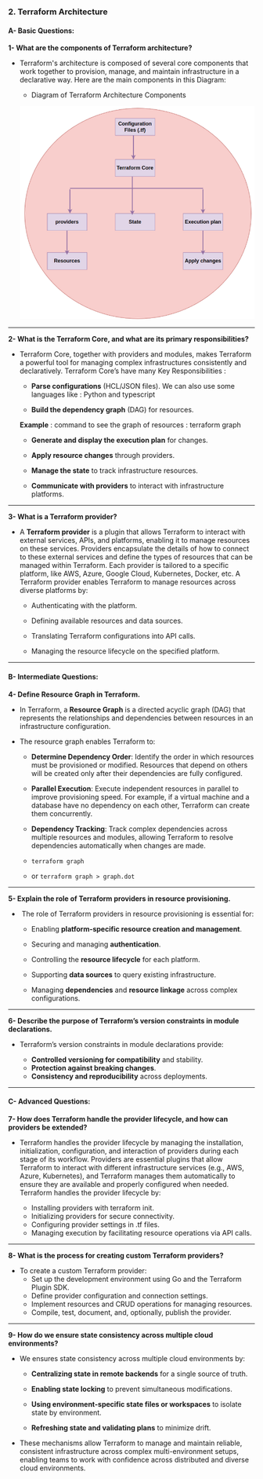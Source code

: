 ### **2. Terraform Architecture**

#### **A- Basic Questions:**

**1- What are the components of Terraform architecture?**

- Terraform's architecture is composed of several core components that work together to provision, manage, and maintain infrastructure in a declarative way. Here are the main components in this Diagram:

  - Diagram of Terraform Architecture Components

  ![alt text](../.assets/image_architecture.png)

***

**2- What is the Terraform Core, and what are its primary responsibilities?**

- Terraform Core, together with providers and modules, makes Terraform a powerful tool for managing complex infrastructures consistently and declaratively. Terraform Core’s have many Key Responsibilities : 

  - **Parse configurations** (HCL/JSON files). We can also use some languages like : Python and typescript

  - **Build the dependency graph** (DAG) for resources.

  __Example__ : command to see the graph of resources : terraform graph

  - **Generate and display the execution plan** for changes.

  - **Apply resource changes** through providers.

  - **Manage the state** to track infrastructure resources.

  - **Communicate with providers** to interact with infrastructure platforms.

***

**3- What is a Terraform provider?**

- A **Terraform provider** is a plugin that allows Terraform to interact with external services, APIs, and platforms, enabling it to manage resources on these services. Providers encapsulate the details of how to connect to these external services and define the types of resources that can be managed within Terraform. Each provider is tailored to a specific platform, like AWS, Azure, Google Cloud, Kubernetes, Docker, etc. A Terraform provider enables Terraform to manage resources across diverse platforms by:

  - Authenticating with the platform.

  - Defining available resources and data sources.

  - Translating Terraform configurations into API calls.

  - Managing the resource lifecycle on the specified platform.

***


#### **B- Intermediate Questions:**

**4- Define Resource Graph in Terraform.**

- In Terraform, a **Resource Graph** is a directed acyclic graph (DAG) that represents the relationships and dependencies between resources in an infrastructure configuration.

- The resource graph enables Terraform to:

  - **Determine Dependency Order**: Identify the order in which resources must be provisioned or modified. Resources that depend on others will be created only after their dependencies are fully configured.

  - **Parallel Execution**: Execute independent resources in parallel to improve provisioning speed. For example, if a virtual machine and a database have no dependency on each other, Terraform can create them concurrently.

  - **Dependency Tracking**: Track complex dependencies across multiple resources and modules, allowing Terraform to resolve dependencies automatically when changes are made.
  - ```terraform graph ```
  - or ```terraform graph > graph.dot```

***

**5- Explain the role of Terraform providers in resource provisioning.**

-  The role of Terraform providers in resource provisioning is essential for:

  - Enabling **platform-specific resource creation and management**.

  - Securing and managing **authentication**.

  - Controlling the **resource lifecycle** for each platform.

  - Supporting **data sources** to query existing infrastructure.

  - Managing **dependencies** and **resource linkage** across complex configurations.

***

**6- Describe the purpose of Terraform’s version constraints in module declarations.**

- Terraform’s version constraints in module declarations provide:

  - **Controlled versioning for compatibility** and stability.
  - **Protection against breaking changes**.
  - **Consistency and reproducibility** across deployments.

***


#### **C- Advanced Questions:**

**7- How does Terraform handle the provider lifecycle, and how can providers be extended?**

- Terraform handles the provider lifecycle by managing the installation, initialization, configuration, and interaction of providers during each stage of its workflow. Providers are essential plugins that allow Terraform to interact with different infrastructure services (e.g., AWS, Azure, Kubernetes), and Terraform manages them automatically to ensure they are available and properly configured when needed. Terraform handles the provider lifecycle by:

  - Installing providers with terraform init.
  - Initializing providers for secure connectivity.
  - Configuring provider settings in .tf files.
  - Managing execution by facilitating resource operations via API calls.

***

**8- What is the process for creating custom Terraform providers?**

- To create a custom Terraform provider:
  - Set up the development environment using Go and the Terraform Plugin SDK.
  - Define provider configuration and connection settings.
  - Implement resources and CRUD operations for managing resources.
  - Compile, test, document, and, optionally, publish the provider.

***

**9- How do we ensure state consistency across multiple cloud environments?**

- We ensures state consistency across multiple cloud environments by:

  - **Centralizing state in remote backends** for a single source of truth.

  - **Enabling state locking** to prevent simultaneous modifications.

  - **Using environment-specific state files or workspaces** to isolate state by environment.

  - **Refreshing state and validating plans** to minimize drift.

- These mechanisms allow Terraform to manage and maintain reliable, consistent infrastructure across complex multi-environment setups, enabling teams to work with confidence across distributed and diverse cloud environments.

